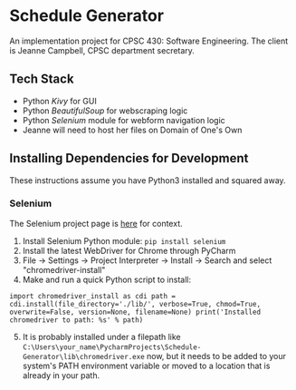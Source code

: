 # Schedule Generator
An implementation project for CPSC 430: Software Engineering. The client is Jeanne Campbell, CPSC department secretary.

## Tech Stack
* Python _Kivy_ for GUI
* Python _BeautifulSoup_ for webscraping logic
* Python _Selenium_ module for webform navigation logic
* Jeanne will need to host her files on Domain of  One's Own

## Installing Dependencies for Development
These instructions assume you have Python3 installed and squared away.

### Selenium
The Selenium project page is [here](https://www.seleniumhq.org/projects/webdriver/) for context.

1. Install Selenium Python module: `pip install selenium`
2. Install the latest WebDriver for Chrome through PyCharm
3. File -> Settings -> Project Interpreter -> Install -> Search and select "chromedriver-install"
4. Make and run a quick Python script to install:

`import chromedriver_install as cdi
path = cdi.install(file_directory='./lib/', verbose=True, chmod=True, overwrite=False, version=None, filename=None)
print('Installed chromedriver to path: %s' % path)`

5. It is probably installed under a filepath like `C:\Users\your_name\PycharmProjects\Schedule-Generator\lib\chromedriver.exe` now, but it needs to be added to your system's PATH environment variable or moved to a location that is already in your path.
